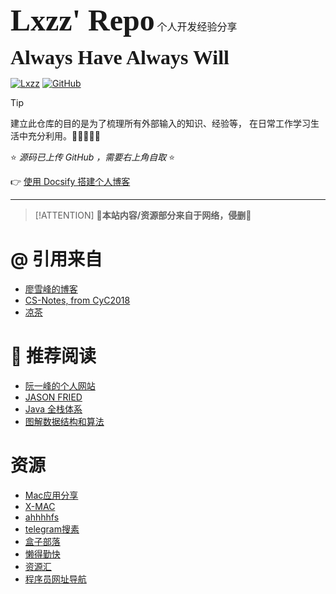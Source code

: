 <font face="Caveat" size="10"><b>Lxzz' Repo</b></font> <font size="3">个人开发经验分享</font>

<font face="Caveat" size="6">**Always  Have  Always  Will**</font>  

[![Lxzz](https://img.shields.io/badge/Repo-Lxzz-green)](https://www.gxmnzl.cn/#/)
[![GitHub](https://img.shields.io/badge/Code-GitHub-blue)](https://github.com/Lxzz24/Repo)
<!-- [![Gitter](https://img.shields.io/badge/Chat-Gitter-blueviolet)](https://gitter.im/Lxzz24/community?utm_source=badge&utm_medium=badge&utm_campaign=pr-badge) -->
<!-- [![Gitee](https://img.shields.io/badge/Code-Gitee-orange)](https://gitee.com/lxzz24/Repo) -->


> [!TIP]
> 建立此仓库的目的是为了梳理所有外部输入的知识、经验等，
> 在日常工作学习生活中充分利用。🧡💛💚💙💜



⭐ *源码已上传 GitHub ，需要右上角自取* ⭐

👉 [使用 Docsify 搭建个人博客](/0-docs/999-使用Docsify搭建个人博客.md)

---


> [!ATTENTION]
> **🔺本站内容/资源部分来自于网络，侵删🔻**


# @ **引用来自**

- [廖雪峰的博客](https://www.liaoxuefeng.com/)
- [CS-Notes, from CyC2018](https://github.com/CyC2018/CS-Notes)
- [凉茶](https://www.yuque.com/mrcode.cn)



# **🔗 推荐阅读**

- [阮一峰的个人网站](https://www.ruanyifeng.com/)
- [JASON FRIED](https://world.hey.com/jason)
- [Java 全栈体系](https://www.pdai.tech/)
- [图解数据结构和算法](https://zq99299.github.io/dsalg-tutorial/dsalg-java-hsp/)

# **资源**

- [Mac应用分享](https://www.digit77.com/)
- [X-MAC](https://xmac.app/)
- [ahhhhfs](https://www.ahhhhfs.com/)
- [telegram搜素](https://tg.qianfan.app/)
- [盒子部落](https://www.hezibuluo.com/)
- [懒得勤快](https://masuit.com/)
- [资源汇](http://ziyuanhuishequ.ysepan.com/) 
- [程序员网址导航](https://nav.vpssw.com/)




